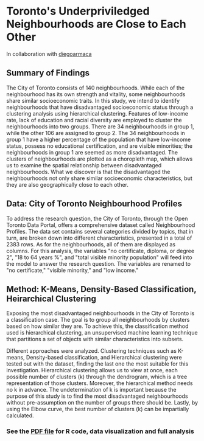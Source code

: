 # Toronto's Underpriviledged Neighbourhoods are Close to Each Other
In collaboration with [diegoarmaca](https://github.com/diegoarmaca)

## Summary of Findings
The City of Toronto consists of 140 neighbourhoods. While each of the neighbourhood has its own strength and vitality, some neighbourhoods share similar socioeconomic traits. In this study, we intend to identify neighbourhoods that have disadvantaged socioeconomic status through a clustering analysis using hierarchical clustering. Features of low-income rate, lack of education and racial diversity are employed to cluster the neighbourhoods into two groups. There are 34 neighbourhoods in group 1, while the other 106 are assigned to group 2. The 34 neighbourhoods in group 1 have a higher percentage of the population that have low-income status, possess no educational certification, and are visible minorities; the neighbourhoods in group 1 are seemed as more disadvantaged. The clusters of neighbourhoods are plotted as a choropleth map, which allows us to examine the spatial relationship between disadvantaged neighbourhoods. What we discover is that the disadvantaged the neighbourhoods not only share similar socioeconomic characteristics, but they are also geographically close to each other.

## Data: City of Toronto Neighbourhood Profiles
To address the research question, the City of Toronto, through the Open Toronto Data Portal, offers a comprehensive dataset called Neighbourhood Profiles. The data set contains several categories divided by topics, that in turn, are broken down into different characteristics, presented in a total of 2383 rows. As for the neighbourhoods, all of them are displayed as columns. For this analysis, the variables "no certificate, diploma, or degree 2", "18 to 64 years %", and "total visible minority population" will feed into the model to answer the research question. The variables are renamed to "no certificate," "visible minority," and "low income."

## Method: K-Means, Density-Based Classification, Heirarchical Clustering
Exposing the most disadvantaged neighbourhoods in the City of Toronto is a classification case. The goal is to group all neighbourhoods by clusters based on how similar they are. To achieve this, the classification method used is hierarchical clustering, an unsupervised machine learning technique that partitions a set of objects with similar characteristics into subsets.

Different approaches were analyzed. Clustering techniques such as K-means, Density-based classification, and Hierarchical clustering were tested out with the dataset, finding the last one the most suitable for this investigation. Hierarchical clustering allows us to view at once, each possible number of clusters (k) through the dendrogram, which is a tree representation of those clusters. Moreover, the hierarchical method needs no k in advance. The undetermination of k is important because the purpose of this study is to find the most disadvantaged neighbourhoods without pre-assumption on the number of groups there should be. Lastly, by using the Elbow curve, the best number of clusters (k) can be impartially calculated.

### See the [PDF file](neighbourhoods_clustering.pdf) for R code, data visualization and full analysis
